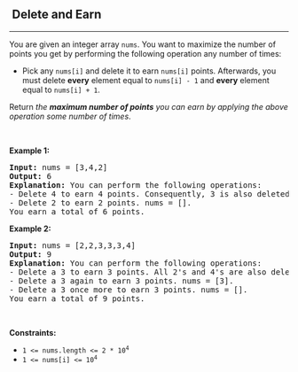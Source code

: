 <h2>  Delete and Earn</h2><hr><div style="user-select: auto;"><p style="user-select: auto;">You are given an integer array <code style="user-select: auto;">nums</code>. You want to maximize the number of points you get by performing the following operation any number of times:</p>

<ul style="user-select: auto;">
	<li style="user-select: auto;">Pick any <code style="user-select: auto;">nums[i]</code> and delete it to earn <code style="user-select: auto;">nums[i]</code> points. Afterwards, you must delete <b style="user-select: auto;">every</b> element equal to <code style="user-select: auto;">nums[i] - 1</code> and <strong style="user-select: auto;">every</strong> element equal to <code style="user-select: auto;">nums[i] + 1</code>.</li>
</ul>

<p style="user-select: auto;">Return <em style="user-select: auto;">the <strong style="user-select: auto;">maximum number of points</strong> you can earn by applying the above operation some number of times</em>.</p>

<p style="user-select: auto;">&nbsp;</p>
<p style="user-select: auto;"><strong style="user-select: auto;">Example 1:</strong></p>

<pre style="user-select: auto;"><strong style="user-select: auto;">Input:</strong> nums = [3,4,2]
<strong style="user-select: auto;">Output:</strong> 6
<strong style="user-select: auto;">Explanation:</strong> You can perform the following operations:
- Delete 4 to earn 4 points. Consequently, 3 is also deleted. nums = [2].
- Delete 2 to earn 2 points. nums = [].
You earn a total of 6 points.
</pre>

<p style="user-select: auto;"><strong style="user-select: auto;">Example 2:</strong></p>

<pre style="user-select: auto;"><strong style="user-select: auto;">Input:</strong> nums = [2,2,3,3,3,4]
<strong style="user-select: auto;">Output:</strong> 9
<strong style="user-select: auto;">Explanation:</strong> You can perform the following operations:
- Delete a 3 to earn 3 points. All 2's and 4's are also deleted. nums = [3,3].
- Delete a 3 again to earn 3 points. nums = [3].
- Delete a 3 once more to earn 3 points. nums = [].
You earn a total of 9 points.</pre>

<p style="user-select: auto;">&nbsp;</p>
<p style="user-select: auto;"><strong style="user-select: auto;">Constraints:</strong></p>

<ul style="user-select: auto;">
	<li style="user-select: auto;"><code style="user-select: auto;">1 &lt;= nums.length &lt;= 2 * 10<sup style="user-select: auto;">4</sup></code></li>
	<li style="user-select: auto;"><code style="user-select: auto;">1 &lt;= nums[i] &lt;= 10<sup style="user-select: auto;">4</sup></code></li>
</ul>
</div>